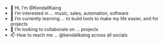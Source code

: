 - 👋 Hi, I’m @KendallKaing
- 👀 I’m interested in ... music, sales, automation, software
- 🌱 I’m currently learning ... to build tools to make my life easier, and for projects
- 💞️ I’m looking to collaborate on ... projects
- 📫 How to reach me ... @kendallkaing across all socials

<!---
KendallKaing/KendallKaing is a ✨ special ✨ repository because its `README.md` (this file) appears on your GitHub profile.
You can click the Preview link to take a look at your changes.
--->

